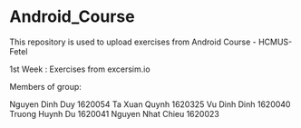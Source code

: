 # Android_Course
This repository is used to upload exercises from Android Course - HCMUS-Fetel

1st Week : Exercises from excersim.io



Members of group:

Nguyen Dinh Duy       1620054
Ta Xuan Quynh         1620325
Vu Dinh Dinh          1620040
Truong Huynh Du       1620041
Nguyen Nhat Chieu     1620023
